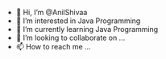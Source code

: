- 👋 Hi, I’m @AnilShivaa
- 👀 I’m interested in Java Programming 
- 🌱 I’m currently learning Java Programming 
- 💞️ I’m looking to collaborate on ...
- 📫 How to reach me ...

<!---
AnilShivaa/AnilShivaa is a ✨ special ✨ repository because its `README.md` (this file) appears on your GitHub profile.
You can click the Preview link to take a look at your changes.
--->

